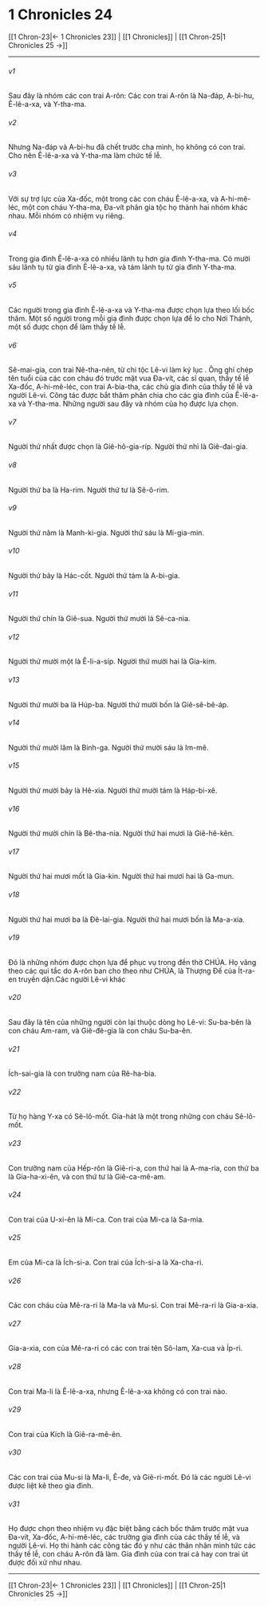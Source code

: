 # 1 Chronicles 24

[[1 Chron-23|← 1 Chronicles 23]] | [[1 Chronicles]] | [[1 Chron-25|1 Chronicles 25 →]]
***



###### v1 
Sau đây là nhóm các con trai A-rôn: Các con trai A-rôn là Na-đáp, A-bi-hu, Ê-lê-a-xa, và Y-tha-ma. 

###### v2 
Nhưng Na-đáp và A-bi-hu đã chết trước cha mình, họ không có con trai. Cho nên Ê-lê-a-xa và Y-tha-ma làm chức tế lễ. 

###### v3 
Với sự trợ lực của Xa-đốc, một trong các con cháu Ê-lê-a-xa, và A-hi-mê-léc, một con cháu Y-tha-ma, Đa-vít phân gia tộc họ thành hai nhóm khác nhau. Mỗi nhóm có nhiệm vụ riêng. 

###### v4 
Trong gia đình Ê-lê-a-xa có nhiều lãnh tụ hơn gia đình Y-tha-ma. Có mười sáu lãnh tụ từ gia đình Ê-lê-a-xa, và tám lãnh tụ từ gia đình Y-tha-ma. 

###### v5 
Các người trong gia đình Ê-lê-a-xa và Y-tha-ma được chọn lựa theo lối bốc thăm. Một số người trong mỗi gia đình được chọn lựa để lo cho Nơi Thánh, một số được chọn để làm thầy tế lễ. 

###### v6 
Sê-mai-gia, con trai Nê-tha-nên, từ chi tộc Lê-vi làm ký lục . Ông ghi chép tên tuổi của các con cháu đó trước mặt vua Đa-vít, các sĩ quan, thầy tế lễ Xa-đốc, A-hi-mê-léc, con trai A-bia-tha, các chủ gia đình của thầy tế lễ và người Lê-vi. Công tác được bắt thăm phân chia cho các gia đình của Ê-lê-a-xa và Y-tha-ma. Những người sau đây và nhóm của họ được lựa chọn. 

###### v7 
Người thứ nhất được chọn là Giê-hô-gia-ríp. Người thứ nhì là Giê-đai-gia. 

###### v8 
Người thứ ba là Ha-rim. Người thứ tư là Sê-ô-rim. 

###### v9 
Người thứ năm là Manh-ki-gia. Người thứ sáu là Mi-gia-min. 

###### v10 
Người thứ bảy là Hác-cốt. Người thứ tám là A-bi-gia. 

###### v11 
Người thứ chín là Giê-sua. Người thứ mười là Sê-ca-nia. 

###### v12 
Người thứ mười một là Ê-li-a-síp. Người thứ mười hai là Gia-kim. 

###### v13 
Người thứ mười ba là Húp-ba. Người thứ mười bốn là Giê-sê-bê-áp. 

###### v14 
Người thứ mười lăm là Binh-ga. Người thứ mười sáu là Im-mê. 

###### v15 
Người thứ mười bảy là Hê-xia. Người thứ mười tám là Háp-bi-xê. 

###### v16 
Người thứ mười chín là Bê-tha-nia. Người thứ hai mươi là Giê-hê-kên. 

###### v17 
Người thứ hai mươi mốt là Gia-kin. Người thứ hai mươi hai là Ga-mun. 

###### v18 
Người thứ hai mươi ba là Đê-lai-gia. Người thứ hai mươi bốn là Ma-a-xia. 

###### v19 
Đó là những nhóm được chọn lựa để phục vụ trong đền thờ CHÚA. Họ vâng theo các qui tắc do A-rôn ban cho theo như CHÚA, là Thượng Đế của Ít-ra-en truyền dặn.Các người Lê-vi khác 

###### v20 
Sau đây là tên của những người còn lại thuộc dòng họ Lê-vi: Su-ba-bên là con cháu Am-ram, và Giê-đê-gia là con cháu Su-ba-ên. 

###### v21 
Ích-sai-gia là con trưởng nam của Rê-ha-bia. 

###### v22 
Từ họ hàng Y-xa có Sê-lô-mốt. Gia-hát là một trong những con cháu Sê-lô-mốt. 

###### v23 
Con trưởng nam của Hếp-rôn là Giê-ri-a, con thứ hai là A-ma-ria, con thứ ba là Gia-ha-xi-ên, và con thứ tư là Giê-ca-mê-am. 

###### v24 
Con trai của U-xi-ên là Mi-ca. Con trai của Mi-ca là Sa-mia. 

###### v25 
Em của Mi-ca là Ích-si-a. Con trai của Ích-si-a là Xa-cha-ri. 

###### v26 
Các con cháu của Mê-ra-ri là Ma-la và Mu-si. Con trai Mê-ra-ri là Gia-a-xia. 

###### v27 
Gia-a-xia, con của Mê-ra-ri có các con trai tên Sô-lam, Xa-cua và Íp-ri. 

###### v28 
Con trai Ma-li là Ê-lê-a-xa, nhưng Ê-lê-a-xa không có con trai nào. 

###### v29 
Con trai của Kích là Giê-ra-mê-ên. 

###### v30 
Các con trai của Mu-si là Ma-li, Ê-đe, và Giê-ri-mốt. Đó là các người Lê-vi được liệt kê theo gia đình. 

###### v31 
Họ được chọn theo nhiệm vụ đặc biệt bằng cách bốc thăm trước mặt vua Đa-vít, Xa-đốc, A-hi-mê-léc, các trưởng gia đình của các thầy tế lễ, và người Lê-vi. Họ thi hành các công tác đó y như các thân nhân mình tức các thầy tế lễ, con cháu A-rôn đã làm. Gia đình của con trai cả hay con trai út được đối xử như nhau.

***
[[1 Chron-23|← 1 Chronicles 23]] | [[1 Chronicles]] | [[1 Chron-25|1 Chronicles 25 →]]
